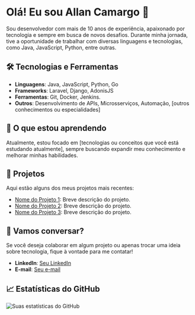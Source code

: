 # Olá! Eu sou Allan Camargo 👋

Sou desenvolvedor com mais de 10 anos de experiência, apaixonado por tecnologia e sempre em busca de novos desafios. Durante minha jornada, tive a oportunidade de trabalhar com diversas linguagens e tecnologias, como Java, JavaScript, Python, entre outras.

## 🛠️ Tecnologias e Ferramentas

- **Linguagens**: Java, JavaScript, Python, Go
- **Frameworks**: Laravel, Django, AdonisJS
- **Ferramentas**: Git, Docker, Jenkins.
- **Outros**: Desenvolvimento de APIs, Microsserviços, Automação, [outros conhecimentos ou especialidades]

## 🌱 O que estou aprendendo

Atualmente, estou focado em [tecnologias ou conceitos que você está estudando atualmente], sempre buscando expandir meu conhecimento e melhorar minhas habilidades.

## 🚀 Projetos

Aqui estão alguns dos meus projetos mais recentes:

- [Nome do Projeto 1](link): Breve descrição do projeto.
- [Nome do Projeto 2](link): Breve descrição do projeto.
- [Nome do Projeto 3](link): Breve descrição do projeto.

## 💬 Vamos conversar?

Se você deseja colaborar em algum projeto ou apenas trocar uma ideia sobre tecnologia, fique à vontade para me contatar!

- **LinkedIn**: [Seu LinkedIn](link)
- **E-mail**: [Seu e-mail](mailto:seu@email.com)

## 📈 Estatísticas do GitHub

![Suas estatísticas do GitHub](https://github-readme-stats.vercel.app/api?username=allanmdev&show_icons=true&theme=radical)